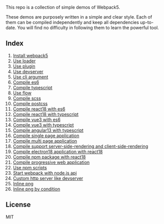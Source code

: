 This repo is a collection of simple demos of Webpack5.

These demos are purposely written in a simple and clear style. Each of them can be compiled independently and keep all dependencies up-to-date. You will find no difficulty in following them to learn the powerful tool.

## Index
1. [Install webpack5](https://github.com/blackstone86/webpack-demos/tree/main/demo01)
1. [Use loader](https://github.com/blackstone86/webpack-demos/tree/main/demo02)
1. [Use plugin](https://github.com/blackstone86/webpack-demos/tree/main/demo03)
1. [Use devserver](https://github.com/blackstone86/webpack-demos/tree/main/demo04)
1. [Use cli argument](https://github.com/blackstone86/webpack-demos/tree/main/demo05)
1. [Compile es6](https://github.com/blackstone86/webpack-demos/tree/main/demo06)
1. [Compile typescript](https://github.com/blackstone86/webpack-demos/tree/main/demo07)
1. [Use flow](https://github.com/blackstone86/webpack-demos/tree/main/demo08)
1. [Compile scss](https://github.com/blackstone86/webpack-demos/tree/main/demo09)
1. [Compile postcss](https://github.com/blackstone86/webpack-demos/tree/main/demo10)
1. [Compile react18 with es6](https://github.com/blackstone86/webpack-demos/tree/main/demo11)
1. [Compile react18 with typescript](https://github.com/blackstone86/webpack-demos/tree/main/demo12)
1. [Compile vue3 with es6](https://github.com/blackstone86/webpack-demos/tree/main/demo13)
1. [Compile vue3 with typescript](https://github.com/blackstone86/webpack-demos/tree/main/demo14)
1. [Compile angular13 with typescript](https://github.com/blackstone86/webpack-demos/tree/main/demo15)
1. [Compile single page application](https://github.com/blackstone86/webpack-demos/tree/main/demo16)
1. [Compile multi page application](https://github.com/blackstone86/webpack-demos/tree/main/demo17)
1. [Compile support server-side-rendering and client-side-rendering](https://github.com/blackstone86/webpack-demos/tree/main/demo18)
1. [Compile electron18 application with react18](https://github.com/blackstone86/webpack-demos/tree/main/demo19)
1. [Compile npm package with react18](https://github.com/blackstone86/webpack-demos/tree/main/demo20)
1. [Compile progressive web application](https://github.com/blackstone86/webpack-demos/tree/main/demo21)
1. [Use npm scripts](https://github.com/blackstone86/webpack-demos/tree/main/demo22)
1. [Start webpack with node.js api](https://github.com/blackstone86/webpack-demos/tree/main/demo23)
1. [Custom http server like devserver](https://github.com/blackstone86/webpack-demos/tree/main/demo24)
1. [Inline png](https://github.com/blackstone86/webpack-demos/tree/main/demo25)
1. [Inline png by condition](https://github.com/blackstone86/webpack-demos/tree/main/demo26)

## License

MIT